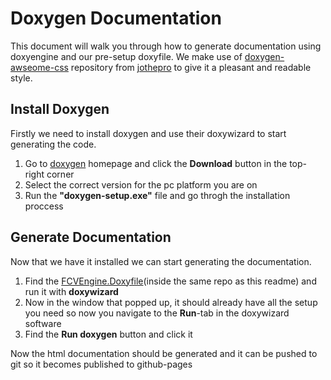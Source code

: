 # Doxygen Documentation
This document will walk you through how to generate documentation using doxyengine and our pre-setup doxyfile. We make use of [doxygen-awseome-css](https://github.com/jothepro/doxygen-awesome-css) repository from [jothepro](https://github.com/jothepro) to give it a pleasant and readable style.

## Install Doxygen
Firstly we need to install doxygen and use their doxywizard to start generating the code.

1. Go to [doxygen](https://www.doxygen.nl/) homepage and click the **Download** button in the top-right corner
2. Select the correct version for the pc platform you are on
3. Run the **"doxygen-setup.exe"** file and go throgh the installation proccess


## Generate Documentation
Now that we have it installed we can start generating the documentation.

1. Find the [FCVEngine.Doxyfile](FCVEngine.doxyfile)(inside the same repo as this readme) and run it with **doxywizard**
2. Now in the window that popped up, it should already have all the setup you need so now you navigate to the **Run**-tab in the doxywizard software
3. Find the **Run doxygen** button and click it

Now the html documentation should be generated and it can be pushed to git so it becomes published to github-pages
